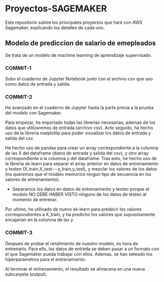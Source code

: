 # Proyectos-SAGEMAKER #
Este repositorio subire los principales proyectos que haré con AWS Sagemaker, explicando los detalles de cada uno.



## Modelo de prediccion de salario de emepleados ##
Se trata de un modelo de machine learning de aprendizaje supervisado.

### COMMIT-1 ###

Subo el cuaderno de Jupyter Notebook junto con el archivo csv que uso como datos de entrada y salida.

### COMMIT-2 ###

He avanzado en el cuaderno de Jupyter hasta la parte previa a la prueba del modelo con Sagemaker.

Para empezar, he importado todas las librerias necesarias, ademas de los datos que utilizaremos de entrada (archivo csv).
Acto seguido, ha hecho uso de la libreria matplotlip para poder visualizar los datos de entrada y salida del csv.

He hecho uso de pandas para crear un array correspondiente a la columna de las X del dataframe (datos de entrada y salida del csv), y otro array
correspondiente a la columna y del dataframe.
Tras esto, he hecho uso de la libreria sk-learn para separar el array anterior en datos de entrenamiento y testeo (X_train,X_test---y_train,y_test),
y mezclar los valores de los datos (no queremos que el modelo memorice ningun tipo de secuencia en los valores de entrenamiento).

   - Separamos los datos en datos de entrenamiento y testeo porque el modelo NO DEBE HABER VISTO ninguno de los datos de testeo al momento de entrenar.

Por ultimo, he utilixado de nuevo sk-learn para predecir los valores correspondientes a X_train, y ha predicho los valores que supuestamente encajarian 
en la columna de las y.

### COMMIT-3 ###

Despues de probar el rendimiento de nuestro modelo, es hora de entrenarlo. Para ello, los datos de entreda se deben pasar a un formato con el que Sagemaker pueda trabajar con ellos. Ademas, se han seteado los hiperparametros para el entrenamiento.

Al terminar el entrenamiento, el resultado se almacena en una nueva subcarpeta (output).









